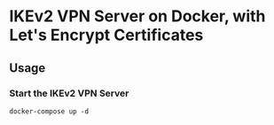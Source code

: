 # IKEv2 VPN Server on Docker, with Let's Encrypt Certificates

## Usage
### Start the IKEv2 VPN Server
    docker-compose up -d
